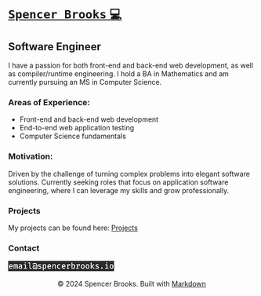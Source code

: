 # [ `Spencer Brooks` `💻`](/index)

## Software Engineer

I have a passion for both front-end and back-end web development, as well as compiler/runtime engineering. I hold a BA in Mathematics and am currently pursuing an MS in Computer Science.

### Areas of Experience:

- Front-end and back-end web development
- End-to-end web application testing
- Computer Science fundamentals

### Motivation:

Driven by the challenge of turning complex problems into elegant software solutions. Currently seeking roles that focus on application software engineering, where I can leverage my skills and grow professionally.

### Projects

My projects can be found here: [Projects](/projects)

### Contact

![contact email](sendithere.jpeg)

<center>
	© 2024 Spencer Brooks. Built with <a target="_blank" href="https://en.wikipedia.org/wiki/Markdown">Markdown</a>
</center>
